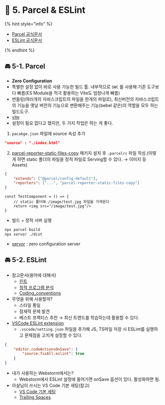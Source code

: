 # 🌈 5. Parcel & ESLint

{% hint style="info" %}

- [Parcel 공식문서](https://parceljs.org/)
- [ESLint 공식문서](https://eslint.org/)

{% endhint %}

## 🚘 5-1. Parcel

- **Zero Configuration**
- 특별한 설정 없이 바로 사용 가능한 빌드 툴. 내부적으로 `SWC` 를 사용해 기존 도구보다 빠름(ES Module을 적극 활용하는 Vite도 엄청나게 빠름)
- 번들링(여러개의 자바스크립트의 파일을 한개의 파일로), 최신버전의 자바스크립트의 기능을 옛날 버전의 기능으로 변환해주는 기능(bebel 같은)의 역할을 모두 하는 빌드도구.
- [vite](https://github.com/ahastudio/til/tree/main/vite)
- 설정이 필요 없다고 했지만, 두 가지 작업은 하는 게 좋다.
1. `pacakge.json` 파일에 source 속성 추가

```json
"source" : "./index.html"
```

2. [parcel-reporter-static-files-copy](https://github.com/elwin013/parcel-reporter-static-files-copy) 패키지 설치 후 `.parcelrc` 파일 작성.(이렇게 하면 static 폴더의 파일을 정적 파일로 Serving할 수 있다. → 이미지 등 Assets)

```json
{
	"extends": ["@parcel/config-default"],
	"reporters": ["...", "parcel-reporter-static-files-copy"]
}
```

```tsx
const TestComponent = () => {
	// static 폴더에 /image/test.jpg 파일을 가져온다
	return <img src="/image/test.jpg"/>
}
```

- 빌드 + 정적 서버 실행

```bash
npx parcel build
npx servor ./dist
```

- [servor](https://github.com/lukejacksonn/servor) : zero configuration server

## 🚘 5-2. ESLint

- 참고문서(용어에 대해서)
    - [린트](https://ko.wikipedia.org/wiki/%EB%A6%B0%ED%8A%B8_(%EC%86%8C%ED%94%84%ED%8A%B8%EC%9B%A8%EC%96%B4))
    - [정적 프로그램 분석](https://ko.wikipedia.org/wiki/%EC%A0%95%EC%A0%81_%ED%94%84%EB%A1%9C%EA%B7%B8%EB%9E%A8_%EB%B6%84%EC%84%9D)
    - [Coding_conventions](https://en.wikipedia.org/wiki/Coding_conventions)
- 무엇을 위해 사용할까?
    - 스타일 통일
    - 잠재적 문제 발견
    - 베스트 프랙티스 추천 → 최신 트렌드를 학습하는데 활용할 수 있다.
- [VSCode ESLint extension](https://marketplace.visualstudio.com/items?itemName=dbaeumer.vscode-eslint)
    - `.vscode/setting.json` 파일을 추가해 JS, TS파일 저장 시 ESLint를 실행하고 문제점을 고치게 설정할 수 있다.

```json
{
    "editor.codeActionsOnSave": {
        "source.fixAll.eslint": true
    }
}
```

- 내가 사용하는 Webstorm에서는?
    - Webstorm에서 ESLint 설정에 들어가면 onSave 옵션이 있다. 활성화하면 됨.
- 아샬님이 쓰시는 VS Code 기본 세팅(참고)
    - [VS Code 기본 세팅](https://github.com/ahastudio/CodingLife/blob/main/20211008/react/.vscode/settings.json)
    - [Trailing Spaces](https://marketplace.visualstudio.com/items?itemName=shardulm94.trailing-spaces)